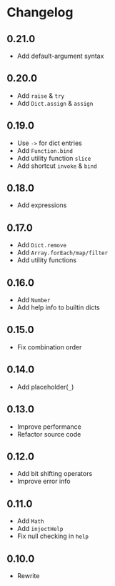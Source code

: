 # Changelog

## 0.21.0

- Add default-argument syntax

## 0.20.0

- Add `raise` & `try`
- Add `Dict.assign` & `assign`

## 0.19.0

- Use `->` for dict entries
- Add `Function.bind`
- Add utility function `slice`
- Add shortcut `invoke` & `bind`

## 0.18.0

- Add expressions

## 0.17.0

- Add `Dict.remove`
- Add `Array.forEach/map/filter`
- Add utility functions

## 0.16.0

- Add `Number`
- Add help info to builtin dicts

## 0.15.0

- Fix combination order

## 0.14.0

- Add placeholder(`_`)

## 0.13.0

- Improve performance
- Refactor source code

## 0.12.0

- Add bit shifting operators
- Improve error info

## 0.11.0

- Add `Math`
- Add `injectHelp`
- Fix null checking in `help`

## 0.10.0

- Rewrite
